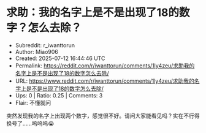 # 求助：我的名字上是不是出现了18的数字？怎么去除？

- Subreddit: r_iwanttorun
- Author: Miao906
- Created: 2025-07-12 16:44:46 UTC
- Permalink: https://reddit.com/r/iwanttorun/comments/1ly4zeu/求助我的名字上是不是出现了18的数字怎么去除/
- URL: https://www.reddit.com/r/iwanttorun/comments/1ly4zeu/求助我的名字上是不是出现了18的数字怎么去除/
- Ups: 0 | Ratio: 0.25 | Comments: 3
- Flair: 不懂就问


突然发现我的名字上出现两个数字，感觉很不好。请问大家能看见吗？实在不行得换号了……呜呜呜😭

